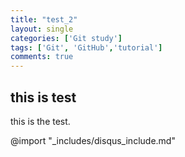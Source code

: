 ```yaml
---
title: "test_2"
layout: single
categories: ['Git study']
tags: ['Git', 'GitHub','tutorial']
comments: true
---
```


## this is test

this is the test.

@import "_includes/disqus_include.md"